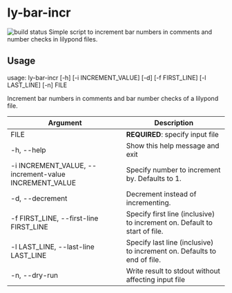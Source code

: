 # ly-bar-incr

![build status](https://travis-ci.org/rickh94/ly-bar-incr.svg?branch=master)
Simple script to increment bar numbers in comments and number checks in lilypond files.

## Usage
usage: ly-bar-incr [-h] [-i INCREMENT_VALUE] [-d] [-f FIRST_LINE]
                   [-l LAST_LINE] [-n]
                   FILE

Increment bar numbers in comments and bar number checks of a lilypond file.

| Argument | Description |
|----------|-------------|
| FILE     | __REQUIRED__:  specify input file |
|-h, --help | Show this help message and exit |
|-i INCREMENT_VALUE, --increment-value INCREMENT_VALUE| Specify number to increment by. Defaults to 1.|
|-d, --decrement | Decrement instead of incrementing. |
|-f FIRST_LINE, --first-line FIRST_LINE | Specify first line (inclusive) to increment on. Default to start of file.|
|-l LAST_LINE, --last-line LAST_LINE | Specify last line (inclusive) to increment on. Defaults to end of file.|
|-n, --dry-run | Write result to stdout without affecting input file |
